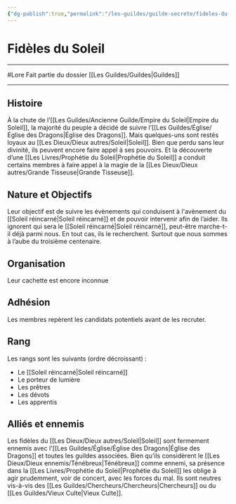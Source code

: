 ```yaml
---
{"dg-publish":true,"permalink":"/les-guildes/guilde-secrete/fideles-du-soleil/"}
---
```


# Fidèles du Soleil
---
#Lore
Fait partie du dossier [[Les Guildes/Guildes\|Guildes]]

-------
## Histoire
À la chute de l’[[Les Guildes/Ancienne Guilde/Empire du Soleil\|Empire du Soleil]], la majorité du peuple a décidé de suivre l’[[Les Guildes/Église/Église des Dragons\|Église des Dragons]]. Mais quelques-uns sont restés loyaux au [[Les Dieux/Dieux autres/Soleil\|Soleil]].
Bien que perdu sans leur divinité, ils peuvent encore faire appel à ses pouvoirs. Et la découverte d’une [[Les Livres/Prophétie du Soleil\|Prophétie du Soleil]] a conduit certains membres à faire appel à la magie de la [[Les Dieux/Dieux autres/Grande Tisseuse\|Grande Tisseuse]].
## Nature et Objectifs
Leur objectif est de suivre les évènements qui conduisent à l'avènement du [[Soleil réincarné\|Soleil réincarné]] et de pouvoir intervenir afin de l’aider.
Ils ignorent qui sera le [[Soleil réincarné\|Soleil réincarné]], peut-être marche-t-il déjà parmi nous. En tout cas, ils le recherchent. Surtout que nous sommes à l’aube du troisième centenaire.
## Organisation
Leur cachette est encore inconnue
## Adhésion
Les membres repèrent les candidats potentiels avant de les recruter.
## Rang
Les rangs sont les suivants (ordre décroissant) :
- Le [[Soleil réincarné\|Soleil réincarné]]
- Le porteur de lumière
- Les prêtres
- Les dévots
- Les apprentis
## Alliés et ennemis
Les fidèles du [[Les Dieux/Dieux autres/Soleil\|Soleil]] sont fermement ennemis avec l'[[Les Guildes/Église/Église des Dragons\|Église des Dragons]] et toutes les guildes associées.
Bien qu’ils considèrent le [[Les Dieux/Dieux ennemis/Ténébreux\|Ténébreux]] comme ennemi, sa présence dans la [[Les Livres/Prophétie du Soleil\|Prophétie du Soleil]] les oblige à agir prudemment, voir de concert, avec les forces du mal.
Ils sont neutres vis-à-vis des [[Les Guildes/Chercheurs/Chercheurs\|Chercheurs]] ou du [[Les Guildes/Vieux Culte\|Vieux Culte]].